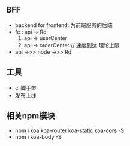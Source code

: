 ## BFF
  - backend for frontend: 为前端服务的后端
  - fe : api -> Rd
    1. api -> userCenter
    2. api -> orderCenter
  // 速度到达 理论上限
  - api ->>> node ->>> Rd

## 工具
  - cli脚手架
  - 发布上线

## 相关npm模块
  - npm i koa koa-router koa-static koa-cors -S
  - npm i koa-body -S